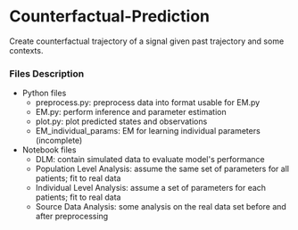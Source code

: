 # Counterfactual-Prediction

Create counterfactual trajectory of a signal given past trajectory and some contexts.

### Files Description
* Python files
    * preprocess.py: preprocess data into format usable for EM.py
    * EM.py: perform inference and parameter estimation
    * plot.py: plot predicted states and observations
    * EM_individual_params: EM for learning individual parameters (incomplete)
* Notebook files
    * DLM: contain simulated data to evaluate model's performance
    * Population Level Analysis: assume the same set of parameters for all patients; fit to real data
    * Individual Level Analysis: assume a set of parameters for each patients; fit to real data
    * Source Data Analysis: some analysis on the real data set before and after preprocessing

